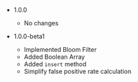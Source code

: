 - 1.0.0
    - No changes

- 1.0.0-beta1
    - Implemented Bloom Filter
    - Added Boolean Array
    - Added `insert` method
    - Simplify false positive rate calculation
